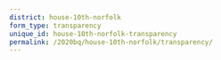 ```yaml
---
district: house-10th-norfolk
form_type: transparency
unique_id: house-10th-norfolk-transparency
permalink: /2020bq/house-10th-norfolk/transparency/
---
```

